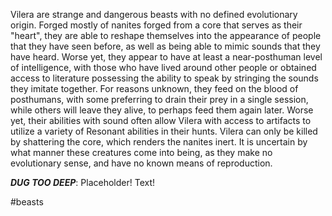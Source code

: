 Vilera are strange and dangerous beasts with no defined evolutionary origin. Forged mostly of nanites forged from a core that serves as their "heart", they are able to reshape themselves into the appearance of people that they have seen before, as well as being able to mimic sounds that they have heard. Worse yet, they appear to have at least a near-posthuman level of intelligence, with those who have lived around other people or obtained access to literature possessing the ability to speak by stringing the sounds they imitate together. For reasons unknown, they feed on the blood of posthumans, with some preferring to drain their prey in a single session, while others will leave they alive, to perhaps feed them again later. Worse yet, their abilities with sound often allow Vilera with access to artifacts to utilize a variety of Resonant abilities in their hunts. Vilera can only be killed by shattering the core, which renders the nanites inert. It is uncertain by what manner these creatures come into being, as they make no evolutionary sense, and have no known means of reproduction.

***DUG TOO DEEP***:
Placeholder! Text!

#beasts 